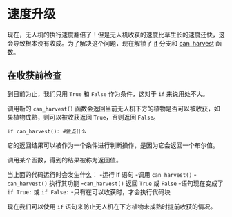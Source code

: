 # 速度升级
现在，无人机的执行速度翻倍了！但是无人机收获的速度比草生长的速度还快，这会导致根本没有收成。为了解决这个问题，现在解锁了 [if](docs/scripting/if.md) 分支和 [can_harvest](functions/can_harvest) 函数。

## 在收获前检查
到目前为止，我们只用 `True` 和 `False` 作为条件，这对于 `if` 来说用处不大。

调用新的 `can_harvest()` 函数会返回当前无人机下方的植物是否可以被收获，如果植物成熟，则可以被收获返回 `True`，否则返回 `False`。

`if can_harvest():
	#做点什么`

它的返回结果可以被作为一个条件进行判断操作，是因为它会返回一个布尔值。

调用某个函数，得到的结果被称为返回值。

当上面的代码运行时会发生什么：
	-运行 if 语句
	-调用 `can_harvest()`
	-`can_harvest()` 执行其功能
	-`can_harvest()` 返回 `True` 或 `False`
	-语句现在变成了 `if True:` 或 `if False:`
	-只有在可以收获时，才会执行代码块

现在我们可以使用 `if` 语句来防止无人机在下方植物未成熟时提前收获的情况。